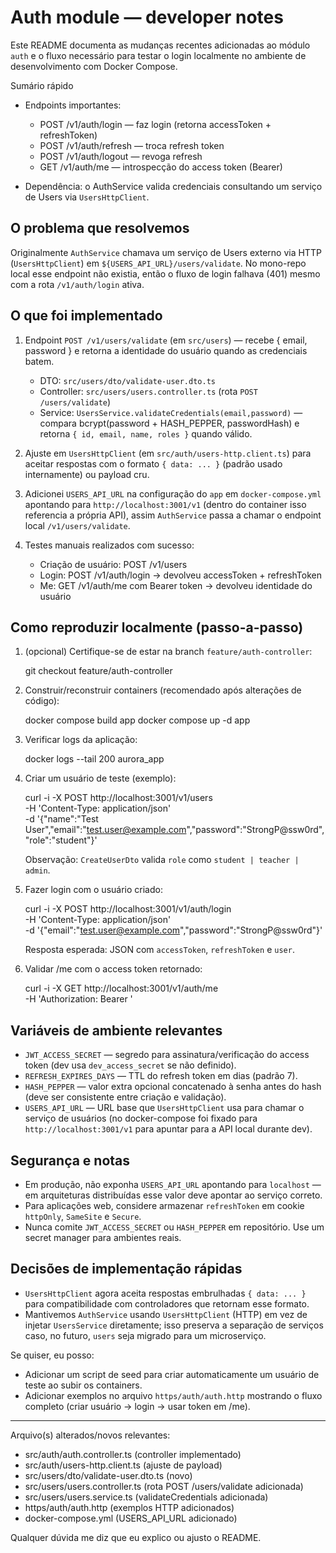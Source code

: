 # Auth module — developer notes

Este README documenta as mudanças recentes adicionadas ao módulo `auth` e o fluxo necessário para testar o login localmente no ambiente de desenvolvimento com Docker Compose.

Sumário rápido
- Endpoints importantes:
  - POST /v1/auth/login — faz login (retorna accessToken + refreshToken)
  - POST /v1/auth/refresh — troca refresh token
  - POST /v1/auth/logout — revoga refresh
  - GET  /v1/auth/me — introspecção do access token (Bearer)

- Dependência: o AuthService valida credenciais consultando um serviço de Users via `UsersHttpClient`.

O problema que resolvemos
------------------------
Originalmente `AuthService` chamava um serviço de Users externo via HTTP (`UsersHttpClient`) em `${USERS_API_URL}/users/validate`. No mono-repo local esse endpoint não existia, então o fluxo de login falhava (401) mesmo com a rota `/v1/auth/login` ativa.

O que foi implementado
----------------------
1. Endpoint `POST /v1/users/validate` (em `src/users`) — recebe { email, password } e retorna a identidade do usuário quando as credenciais batem.
   - DTO: `src/users/dto/validate-user.dto.ts`
   - Controller: `src/users/users.controller.ts` (rota `POST /users/validate`)
   - Service: `UsersService.validateCredentials(email,password)` — compara bcrypt(password + HASH_PEPPER, passwordHash) e retorna `{ id, email, name, roles }` quando válido.

2. Ajuste em `UsersHttpClient` (em `src/auth/users-http.client.ts`) para aceitar respostas com o formato `{ data: ... }` (padrão usado internamente) ou payload cru.

3. Adicionei `USERS_API_URL` na configuração do `app` em `docker-compose.yml` apontando para `http://localhost:3001/v1` (dentro do container isso referencia a própria API), assim `AuthService` passa a chamar o endpoint local `/v1/users/validate`.

4. Testes manuais realizados com sucesso:
   - Criação de usuário: POST /v1/users
   - Login: POST /v1/auth/login → devolveu accessToken + refreshToken
   - Me: GET /v1/auth/me com Bearer token → devolveu identidade do usuário

Como reproduzir localmente (passo-a-passo)
---------------------------------------
1) (opcional) Certifique-se de estar na branch `feature/auth-controller`:

   git checkout feature/auth-controller

2) Construir/reconstruir containers (recomendado após alterações de código):

   docker compose build app
   docker compose up -d app

3) Verificar logs da aplicação:

   docker logs --tail 200 aurora_app

4) Criar um usuário de teste (exemplo):

   curl -i -X POST http://localhost:3001/v1/users \
     -H 'Content-Type: application/json' \
     -d '{"name":"Test User","email":"test.user@example.com","password":"StrongP@ssw0rd","role":"student"}'

   Observação: `CreateUserDto` valida `role` como `student | teacher | admin`.

5) Fazer login com o usuário criado:

   curl -i -X POST http://localhost:3001/v1/auth/login \
     -H 'Content-Type: application/json' \
     -d '{"email":"test.user@example.com","password":"StrongP@ssw0rd"}'

   Resposta esperada: JSON com `accessToken`, `refreshToken` e `user`.

6) Validar /me com o access token retornado:

   curl -i -X GET http://localhost:3001/v1/auth/me \
     -H 'Authorization: Bearer <accessToken>'

Variáveis de ambiente relevantes
--------------------------------
- `JWT_ACCESS_SECRET` — segredo para assinatura/verificação do access token (dev usa `dev_access_secret` se não definido).
- `REFRESH_EXPIRES_DAYS` — TTL do refresh token em dias (padrão 7).
- `HASH_PEPPER` — valor extra opcional concatenado à senha antes do hash (deve ser consistente entre criação e validação).
- `USERS_API_URL` — URL base que `UsersHttpClient` usa para chamar o serviço de usuários (no docker-compose foi fixado para `http://localhost:3001/v1` para apuntar para a API local durante dev).

Segurança e notas
-----------------
- Em produção, não exponha `USERS_API_URL` apontando para `localhost` — em arquiteturas distribuídas esse valor deve apontar ao serviço correto.
- Para aplicações web, considere armazenar `refreshToken` em cookie `httpOnly`, `SameSite` e `Secure`.
- Nunca comite `JWT_ACCESS_SECRET` ou `HASH_PEPPER` em repositório. Use um secret manager para ambientes reais.

Decisões de implementação rápidas
---------------------------------
- `UsersHttpClient` agora aceita respostas embrulhadas `{ data: ... }` para compatibilidade com controladores que retornam esse formato.
- Mantivemos `AuthService` usando `UsersHttpClient` (HTTP) em vez de injetar `UsersService` diretamente; isso preserva a separação de serviços caso, no futuro, `users` seja migrado para um microserviço.

Se quiser, eu posso:
- Adicionar um script de seed para criar automaticamente um usuário de teste ao subir os containers.
- Adicionar exemplos no arquivo `https/auth/auth.http` mostrando o fluxo completo (criar usuário → login → usar token em /me).

---
Arquivo(s) alterados/novos relevantes:
- src/auth/auth.controller.ts (controller implementado)
- src/auth/users-http.client.ts (ajuste de payload)
- src/users/dto/validate-user.dto.ts (novo)
- src/users/users.controller.ts (rota POST /users/validate adicionada)
- src/users/users.service.ts (validateCredentials adicionada)
- https/auth/auth.http (exemplos HTTP adicionados)
- docker-compose.yml (USERS_API_URL adicionado)

Qualquer dúvida me diz que eu explico ou ajusto o README.
